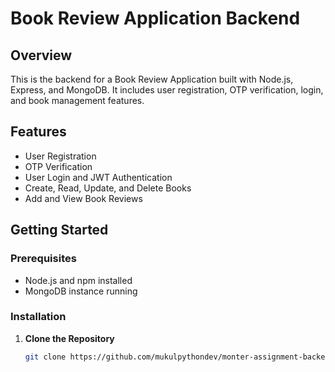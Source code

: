 # Book Review Application Backend

## Overview

This is the backend for a Book Review Application built with Node.js, Express, and MongoDB. It includes user registration, OTP verification, login, and book management features.

## Features

- User Registration
- OTP Verification
- User Login and JWT Authentication
- Create, Read, Update, and Delete Books
- Add and View Book Reviews

## Getting Started

### Prerequisites

- Node.js and npm installed
- MongoDB instance running

### Installation

1. **Clone the Repository**

   ```bash
   git clone https://github.com/mukulpythondev/monter-assignment-backend.git
